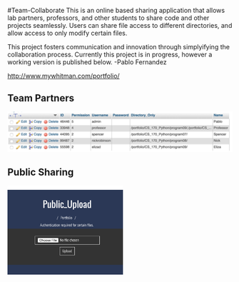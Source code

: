 #Team-Collaborate
This is an online based sharing application that allows lab partners, professors, and other students
to share code and other projects seamlessly. Users can share file access to different directories, and
allow access to only modify certain files. 

This project fosters communication and innovation through simplyifying the collaboration process.
Currently this project is in progress, however a working version is published below. -Pablo Fernandez

http://www.mywhitman.com/portfolio/

Team Partners
----
![Partners Database](PartnersDatabase.png "Partners")

Public Sharing
----

<img src="PublicSharing.png" height="200">

